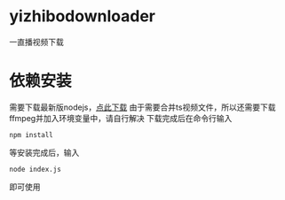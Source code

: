 # yizhibodownloader
一直播视频下载
# 依赖安装
需要下载最新版nodejs，[点此下载](https://nodejs.org/dist/v8.7.0/node-v8.7.0-x64.msi"Title")
由于需要合并ts视频文件，所以还需要下载ffmpeg并加入环境变量中，请自行解决
下载完成后在命令行输入
```
npm install
```
等安装完成后，输入
```
node index.js
```
即可使用